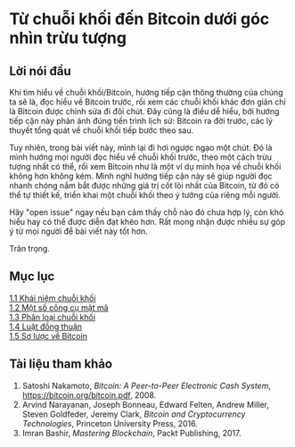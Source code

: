 # Từ chuỗi khối đến Bitcoin dưới góc nhìn trừu tượng

## Lời nói đầu
Khi tìm hiểu về chuỗi khối/Bitcoin, hướng tiếp cận thông thường của chúng ta sẽ là, đọc hiểu về Bitcoin trước, rồi xem các chuỗi khối khác đơn giản chỉ là Bitcoin được chỉnh sửa đi đôi chút. Đây cũng là điều dễ hiểu, bởi hướng tiếp cận này phản ánh đúng tiến trình lịch sử: Bitcoin ra đời trước, các lý thuyết tổng quát về chuỗi khối tiếp bước theo sau.

Tuy nhiên, trong bài viết này, mình lại đi hơi ngược ngạo một chút. Đó là mình hướng mọi người đọc hiểu về chuỗi khối trước, theo một cách trừu tượng nhất có thể, rồi xem Bitcoin như là một ví dụ minh họa về chuỗi khối không hơn không kém. Mình nghĩ hướng tiếp cận này sẽ giúp người đọc nhanh chóng nắm bắt được những giá trị cốt lõi nhất của Bitcoin, từ đó có thể tự thiết kế, triển khai một chuỗi khối theo ý tưởng của riêng mỗi người.

Hãy "open issue" ngay nếu bạn cảm thấy chỗ nào đó chưa hợp lý, còn khó hiểu hay có thể được diễn đạt khéo hơn. Rất mong nhận được nhiều sự góp ý từ mọi người để bài viết này tốt hơn.

Trân trọng.

## Mục lục
[1.1 Khái niệm chuỗi khối](1_1.ipynb)  
[1.2 Một số công cụ mật mã](1_2.ipynb)  
[1.3 Phân loại chuỗi khối](1_3.ipynb)  
[1.4 Luật đồng thuận](1_4.ipynb)  
[1.5 Sơ lược về Bitcoin](1_5.ipynb)  

## Tài liệu tham khảo
1. Satoshi Nakamoto, _Bitcoin: A Peer-to-Peer Electronic Cash System_, https://bitcoin.org/bitcoin.pdf, 2008.
2. Arvind Narayanan, Joseph Bonneau, Edward Felten,
Andrew Miller, Steven Goldfeder, Jeremy Clark, _Bitcoin and Cryptocurrency Technologies_, Princeton University Press, 2016.
3. Imran Bashir, _Mastering Blockchain_, Packt Publishing, 2017.
